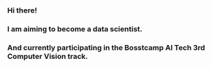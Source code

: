 ### Hi there!
### I am aiming to become a data scientist.
### And currently participating in the Bosstcamp AI Tech 3rd Computer Vision track.
